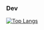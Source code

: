 ### Dev

[![Top Langs](https://github-readme-stats.vercel.app/api/top-langs/?username=ntdcore&langs_count=8&theme=radical)](https://github.com/anuraghazra/github-readme-stats)
